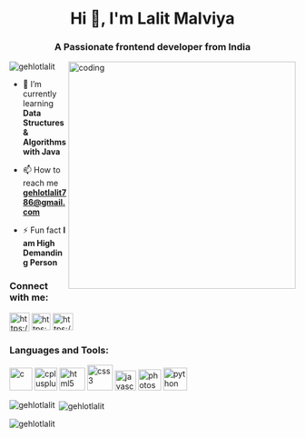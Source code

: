 <h1 align="center">Hi 👋, I'm Lalit Malviya</h1>
<h3 align="center">A Passionate frontend developer from India</h3>

<img align="right" alt="coding" width="400" src="https://media3.giphy.com/media/v1.Y2lkPTc5MGI3NjExZGhvdXFqMzczeDhwdHJjeGJ0bmNiajI5cHRuemRyeXJwbHZqb3F3NSZlcD12MV9naWZzX3NlYXJjaCZjdD1n/qgQUggAC3Pfv687qPC/giphy.gif">

<p align="left"> <img src="https://komarev.com/ghpvc/?username=gehlotlalit&label=Profile%20views&color=0e75b6&style=flat" alt="gehlotlalit" /> </p>

- 🌱 I’m currently learning **Data Structures & Algorithms with Java**

- 📫 How to reach me **gehlotlalit786@gmail.com**

- ⚡ Fun fact **I am High Demanding Person**

<h3 align="left">Connect with me:</h3>
<p align="left">
<a href="https://linkedin.com/in/https://www.linkedin.com/in/lalit-malviya-1168b3266/" target="blank"><img align="center" src=https://img.icons8.com/?size=1x&id=xuvGCOXi8Wyg&format=png alt="https://www.linkedin.com/in/lalit-malviya-1168b3266/" height="33" width="35" /></a>
<a href="https://www.hackerrank.com/gehlotlalit786?hr_r=1" target="blank"><img align="center" src="https://upload.wikimedia.org/wikipedia/commons/thumb/4/40/HackerRank_Icon-1000px.png/800px-HackerRank_Icon-1000px.png" alt="https://www.hackerrank.com/gehlotlalit786?hr_r=1" height="30" width="33" /></a>
<a href="https://auth.geeksforgeeks.org/user/https://auth.geeksforgeeks.org/user/gehlotlaxmk6" target="blank"><img align="center" src="https://img.icons8.com/?size=1x&id=AbQBhN9v62Ob&format=png"alt="https://auth.geeksforgeeks.org/user/gehlotlaxmk6" height="30" width="36" /></a>
</p>

<h3 align="left">Languages and Tools:</h3>
<p align="left"><img src="https://upload.wikimedia.org/wikipedia/commons/thumb/1/18/C_Programming_Language.svg/1200px-C_Programming_Language.svg.png" alt="c" width="40" height="40"/> 
<img src="https://upload.wikimedia.org/wikipedia/commons/thumb/1/18/ISO_C%2B%2B_Logo.svg/1822px-ISO_C%2B%2B_Logo.svg.png" alt="cplusplus" width="40" height="40"/>
<img src="https://cdn3d.iconscout.com/3d/free/thumb/free-html-5728485-4781249.png" alt="html5" width="45" height="40"/>
<img src="https://cdn.freebiesupply.com/logos/large/2x/css3-logo-png-transparent.png" alt="css3" width="45" height="45"/> 
<img src="https://www.vhv.rs/dpng/d/456-4562295_library-of-javascript-icon-graphic-freeuse-png-files.png" alt="javascript" width="37" height="35"/>
<img src="https://w7.pngwing.com/pngs/207/785/png-transparent-photoshop-cc-hd-logo.png" alt="photoshop" width="40" height="37"/>
<img src="https://banner2.cleanpng.com/20180320/fkq/kisspng-angle-text-symbol-brand-other-python-5ab0c09b32b4d1.7494578715215330832077.jpg" alt="python" width="42" height="40"/>
</p>

<p><img align="left" src="https://github-readme-stats.vercel.app/api/top-langs?username=gehlotlalit&show_icons=true&locale=en&layout=compact" alt="gehlotlalit" /></p>

<p>&nbsp;<img align="center" src="https://github-readme-stats.vercel.app/api?username=gehlotlalit&show_icons=true&locale=en" alt="gehlotlalit" /></p>

<p><img align="center" src="https://github-readme-streak-stats.herokuapp.com/?user=gehlotlalit&" alt="gehlotlalit" /></p>
